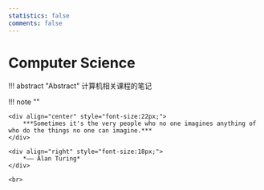 ```yaml
---
statistics: false
comments: false
---
```


# Computer Science

!!! abstract "Abstract"
    计算机相关课程的笔记

!!! note ""
    <br>

    <div align="center" style="font-size:22px;">
        ***Sometimes it's the very people who no one imagines anything of who do the things no one can imagine.***
    </div>

    <div align="right" style="font-size:18px;">
        *—— Alan Turing*
    </div>

    <br>

